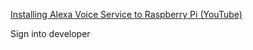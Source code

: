 [Installing Alexa Voice Service to Raspberry Pi (YouTube)](https://www.youtube.com/watch?v=frH9HaQTFL8)

Sign into developer
